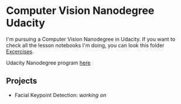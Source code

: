 # Computer Vision Nanodegree Udacity

I'm pursuing a Computer Vision Nanodegree in Udacity. If you want to check all the lesson notebooks I'm doing, you can look this folder [Excercises](https://github.com/HannaLAguilar/Computer_Vision_Udacity/tree/master/Excercises).

Udacity Nanodegree program [here](https://www.udacity.com/course/computer-vision-nanodegree--nd891)

## Projects

* Facial Keypoint Detection: *working on*

